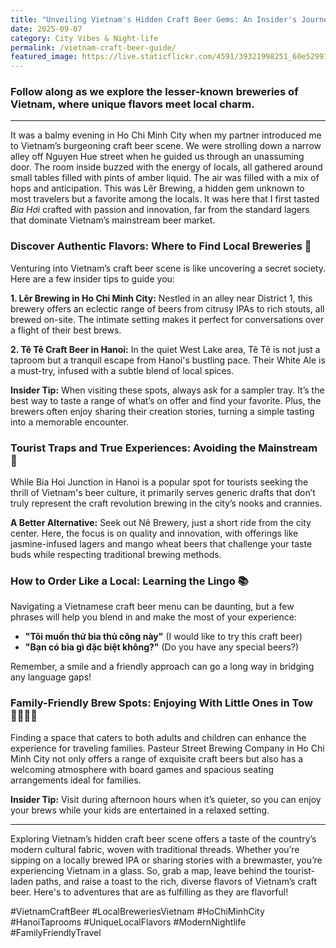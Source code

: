 ```yaml
---
title: "Unveiling Vietnam's Hidden Craft Beer Gems: An Insider's Journey"
date: 2025-09-07
category: City Vibes & Night-life
permalink: /vietnam-craft-beer-guide/
featured_image: https://live.staticflickr.com/4591/39321998251_60e5299192.jpg
---
```

### Follow along as we explore the lesser-known breweries of Vietnam, where unique flavors meet local charm.

- - -

It was a balmy evening in Ho Chi Minh City when my partner introduced me to Vietnam’s burgeoning craft beer scene. We were strolling down a narrow alley off Nguyen Hue street when he guided us through an unassuming door. The room inside buzzed with the energy of locals, all gathered around small tables filled with pints of amber liquid. The air was filled with a mix of hops and anticipation. This was Lêr Brewing, a hidden gem unknown to most travelers but a favorite among the locals. It was here that I first tasted *Bia Hơi* crafted with passion and innovation, far from the standard lagers that dominate Vietnam’s mainstream beer market.

### Discover Authentic Flavors: Where to Find Local Breweries 🍺

Venturing into Vietnam’s craft beer scene is like uncovering a secret society. Here are a few insider tips to guide you:

**1. Lêr Brewing in Ho Chi Minh City:** Nestled in an alley near District 1, this brewery offers an eclectic range of beers from citrusy IPAs to rich stouts, all brewed on-site. The intimate setting makes it perfect for conversations over a flight of their best brews.

**2. Tê Tê Craft Beer in Hanoi:** In the quiet West Lake area, Tê Tê is not just a taproom but a tranquil escape from Hanoi's bustling pace. Their White Ale is a must-try, infused with a subtle blend of local spices.

**Insider Tip:** When visiting these spots, always ask for a sampler tray. It’s the best way to taste a range of what’s on offer and find your favorite. Plus, the brewers often enjoy sharing their creation stories, turning a simple tasting into a memorable encounter.

### Tourist Traps and True Experiences: Avoiding the Mainstream 🤫

While Bia Hoi Junction in Hanoi is a popular spot for tourists seeking the thrill of Vietnam's beer culture, it primarily serves generic drafts that don’t truly represent the craft revolution brewing in the city’s nooks and crannies.

**A Better Alternative:** Seek out Nê Brewery, just a short ride from the city center. Here, the focus is on quality and innovation, with offerings like jasmine-infused lagers and mango wheat beers that challenge your taste buds while respecting traditional brewing methods.

### How to Order Like a Local: Learning the Lingo 📚

Navigating a Vietnamese craft beer menu can be daunting, but a few phrases will help you blend in and make the most of your experience:

* **"Tôi muốn thử bia thủ công này"** (I would like to try this craft beer)
* **"Bạn có bia gì đặc biệt không?"** (Do you have any special beers?)

Remember, a smile and a friendly approach can go a long way in bridging any language gaps!

### Family-Friendly Brew Spots: Enjoying With Little Ones in Tow 👨‍👩‍👧‍👦

Finding a space that caters to both adults and children can enhance the experience for traveling families. Pasteur Street Brewing Company in Ho Chi Minh City not only offers a range of exquisite craft beers but also has a welcoming atmosphere with board games and spacious seating arrangements ideal for families.

**Insider Tip:** Visit during afternoon hours when it’s quieter, so you can enjoy your brews while your kids are entertained in a relaxed setting.

- - -

Exploring Vietnam’s hidden craft beer scene offers a taste of the country’s modern cultural fabric, woven with traditional threads. Whether you’re sipping on a locally brewed IPA or sharing stories with a brewmaster, you’re experiencing Vietnam in a glass. So, grab a map, leave behind the tourist-laden paths, and raise a toast to the rich, diverse flavors of Vietnam’s craft beer. Here's to adventures that are as fulfilling as they are flavorful!

\#VietnamCraftBeer #LocalBreweriesVietnam #HoChiMinhCity #HanoiTaprooms #UniqueLocalFlavors #ModernNightlife #FamilyFriendlyTravel